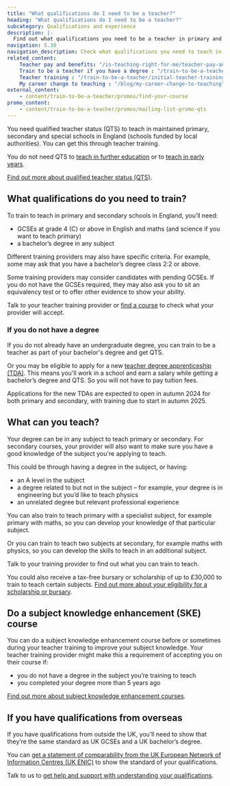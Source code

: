 ```yaml
---
title: "What qualifications do I need to be a teacher?"
heading: "What qualifications do I need to be a teacher?"
subcategory: Qualifications and experience
description: |-
  Find out what qualifications you need to be a teacher in primary and secondary schools in England and which subjects you can train to teach.
navigation: 5.30
navigation_description: Check what qualifications you need to teach in primary, secondary and special schools in England.
related_content:
    Teacher pay and benefits: "/is-teaching-right-for-me/teacher-pay-and-benefits"
    Train to be a teacher if you have a degree : "/train-to-be-a-teacher/if-you-have-a-degree"
    Teacher training : "/train-to-be-a-teacher/initial-teacher-training"
    My career change to teaching : "/blog/my-career-change-to-teaching"
external_content:
    - content/train-to-be-a-teacher/promos/find-your-course
promo_content:
    - content/train-to-be-a-teacher/promos/mailing-list-promo-qts
---
```


You need qualified teacher status (QTS) to teach in maintained primary, secondary and special schools in England (schools funded by local authorities). You can get this through teacher training.

You do not need QTS to [teach in further education](/is-teaching-right-for-me/become-a-further-education-teacher) or to [teach in early years](/is-teaching-right-for-me/become-an-early-years-teacher).

[Find out more about qualified teacher status (QTS)](/train-to-be-a-teacher/what-is-qts). 

## What qualifications do you need to train?

To train to teach in primary and secondary schools in England, you’ll need:

* GCSEs at grade 4 (C) or above in English and maths (and science if you want to teach primary)
* a bachelor’s degree in any subject

Different training providers may also have specific criteria. For example, some may ask that you have a bachelor’s degree class 2:2 or above.

Some training providers may consider candidates with pending GCSEs. If you do not have the GCSEs required, they may also ask you to sit an equivalency test or to offer other evidence to show your ability.

Talk to your teacher training provider or [find a course](https://www.find-postgraduate-teacher-training.service.gov.uk/) to check what your provider will accept.

### If you do not have a degree

If you do not already have an undergraduate degree, you can train to be a teacher as part of your bachelor's degree and get QTS.

Or you may be eligible to apply for a new [teacher degree apprenticeship (TDA)](/train-to-be-a-teacher/teaching-degree-apprenticeships). This means you'll work in a school and earn a salary while getting a bachelor’s degree and QTS. So you will not have to pay tuition fees.

Applications for the new TDAs are expected to open in autumn 2024 for both primary and secondary, with training due to start in autumn 2025.

## What can you teach?

Your degree can be in any subject to teach primary or secondary. For secondary courses, your provider will also want to make sure you have a good knowledge of the subject you're applying to teach.

This could be through having a degree in the subject, or having:

* an A level in the subject
* a degree related to but not in the subject – for example, your degree is in engineering but you’d like to teach physics
* an unrelated degree but relevant professional experience

You can also train to teach primary with a specialist subject, for example primary with maths, so you can develop your knowledge of that particular subject.

Or you can train to teach two subjects at secondary, for example maths with physics, so you can develop the skills to teach in an additional subject.

Talk to your training provider to find out what you can train to teach.

You could also receive a tax-free bursary or scholarship of up to £30,000 to train to teach certain subjects. [Find out more about your eligibility for a scholarship or bursary](/funding-and-support/scholarships-and-bursaries).

## Do a subject knowledge enhancement (SKE) course

You can do a subject knowledge enhancement course before or sometimes during your teacher training to improve your subject knowledge. Your teacher training provider might make this a requirement of accepting you on their course if:

* you do not have a degree in the subject you’re training to teach
* you completed your degree more than 5 years ago

[Find out more about subject knowledge enhancement courses](/how-to-apply-for-teacher-training/subject-knowledge-enhancement).

## If you have qualifications from overseas

If you have qualifications from outside the UK, you’ll need to show that they’re the same standard as UK GCSEs and a UK bachelor’s degree.

You can [get a statement of comparability from the UK European Network of Information Centres (UK ENIC)](https://enic.org.uk/Qualifications/SOC/Default.aspx) to show the standard of your qualifications.

Talk to us to [get help and support with understanding your qualifications](/help-and-support).
